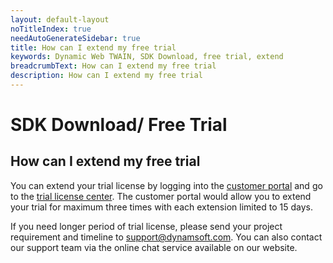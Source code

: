 ```yaml
---
layout: default-layout
noTitleIndex: true
needAutoGenerateSidebar: true
title: How can I extend my free trial
keywords: Dynamic Web TWAIN, SDK Download, free trial, extend
breadcrumbText: How can I extend my free trial
description: How can I extend my free trial
---
```


# SDK Download/ Free Trial

## How can I extend my free trial

You can extend your trial license by logging into the <a href="https://www.dynamsoft.com/customer/index" target="_blank">customer portal</a> and go to the <a href="https://www.dynamsoft.com/customer/license/trialLicense" target="_blank">trial license center</a>. The customer portal would allow you to extend your trial for maximum three times with each extension limited to 15 days.

If you need longer period of trial license, please send your project requirement and timeline to <a href="mailto:support@dynamsoft.com" >support@dynamsoft.com</a>. You can also contact our support team via the online chat service available on our website.
